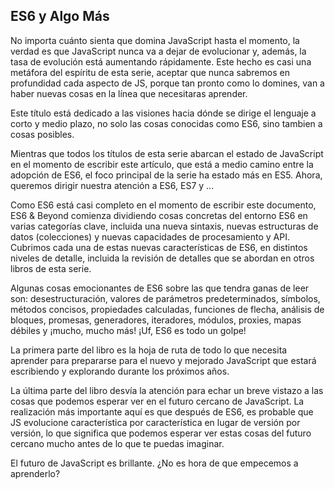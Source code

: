## ES6 y  Algo Más

No importa cuánto sienta que domina JavaScript hasta el momento, la verdad es que JavaScript nunca va a dejar de evolucionar y, además, la tasa de evolución está aumentando rápidamente. Este hecho es casi una metáfora del espíritu de esta serie, aceptar que nunca sabremos en profundidad cada aspecto de JS, porque tan pronto como lo domines, van a haber nuevas cosas en la línea que necesitaras aprender.

Este título está dedicado a las visiones  hacia dónde se dirige el lenguaje a corto y medio plazo, no solo las cosas conocidas como ES6, sino tambien a cosas posibles.

Mientras que todos los títulos de esta serie abarcan el estado de JavaScript en el momento de escribir este artículo, que está a medio camino entre la adopción de ES6, el foco principal de la serie ha estado más en ES5. Ahora, queremos dirigir nuestra atención a ES6, ES7 y ...

Como ES6 está casi completo en el momento de escribir este documento, ES6 & Beyond comienza dividiendo cosas concretas del entorno ES6 en varias categorías clave, incluida una nueva sintaxis, nuevas estructuras de datos (colecciones) y nuevas capacidades de procesamiento y API. Cubrimos cada una de estas nuevas características de ES6, en distintos niveles de detalle, incluida la revisión de detalles que se abordan en otros libros de esta serie.

Algunas cosas emocionantes de ES6 sobre las que tendra ganas de leer son: desestructuración, valores de parámetros predeterminados, símbolos, métodos concisos, propiedades calculadas, funciones de flecha, análisis de bloques, promesas, generadores, iteradores, módulos, proxies, mapas débiles y ¡mucho, mucho más! ¡Uf, ES6 es todo un golpe!

La primera parte del libro es la hoja de ruta de todo lo que necesita aprender para prepararse para el nuevo y mejorado JavaScript  que estará escribiendo y explorando durante los próximos años.

La última parte del libro desvía la atención para echar un breve vistazo a las cosas que podemos esperar ver en el futuro cercano de JavaScript. La realización más importante aquí es que después de ES6, es probable que JS evolucione característica por característica en lugar de versión por versión, lo que significa que podemos esperar ver estas cosas del futuro cercano mucho antes de lo que te puedas imaginar.

El futuro de JavaScript es brillante. ¿No es hora de que empecemos a aprenderlo?
